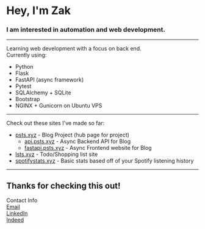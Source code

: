 # Hey, I'm Zak

### I am interested in automation and web development.

---

Learning web development with a focus on back end.  
Currently using:
- Python
- Flask
- FastAPI (async framework)
- Pytest
- SQLAlchemy + SQLite
- Bootstrap
- NGINX + Gunicorn on Ubuntu VPS

---

Check out these sites I've made so far:  
- [psts.xyz](psts.xyz) - Blog Project (hub page for project)   
  - [api.psts.xyz](api.psts.xyz) - Async Backend API for Blog  
  - [fastapi.psts.xyz](fastapi.psts.xyz) - Async Frontend website for Blog  
- [lsts.xyz](https://lsts.xyz/) - Todo/Shopping list site  
- [spotifystats.xyz](https://spotifystats.xyz/) - Basic stats based off of your Spotify listening history

---

## Thanks for checking this out!
 
Contact Info  
[Email](mailto:zakmcrae@gmail.com)  
[LinkedIn](https://www.linkedin.com/in/zachary-mcrae/)  
[Indeed](https://my.indeed.com/p/zacharym-5gmbe2m)
